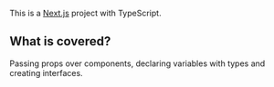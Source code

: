 This is a [Next.js](https://nextjs.org/) project with TypeScript.

## What is covered?

Passing props over components, declaring variables with types and creating interfaces.